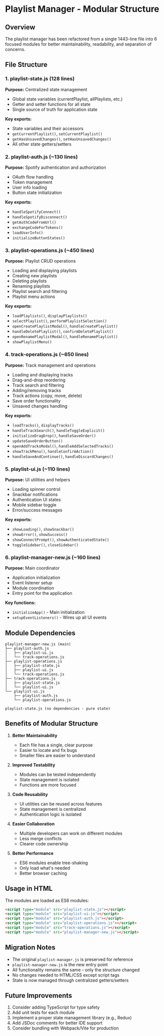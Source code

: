 # Playlist Manager - Modular Structure

## Overview
The playlist manager has been refactored from a single 1443-line file into 6 focused modules for better maintainability, readability, and separation of concerns.

## File Structure

### 1. **playlist-state.js** (128 lines)
**Purpose:** Centralized state management
- Global state variables (currentPlaylist, allPlaylists, etc.)
- Getter and setter functions for all state
- Single source of truth for application state

**Key exports:**
- State variables and their accessors
- `getCurrentPlaylist()`, `setCurrentPlaylist()`
- `getHasUnsavedChanges()`, `setHasUnsavedChanges()`
- All other state getters/setters

### 2. **playlist-auth.js** (~130 lines)
**Purpose:** Spotify authentication and authorization
- OAuth flow handling
- Token management
- User info loading
- Button state initialization

**Key exports:**
- `handleSpotifyConnect()`
- `handleSpotifyDisconnect()`
- `getAuthCodeFromUrl()`
- `exchangeCodeForTokens()`
- `loadUserInfo()`
- `initializeButtonStates()`

### 3. **playlist-operations.js** (~450 lines)
**Purpose:** Playlist CRUD operations
- Loading and displaying playlists
- Creating new playlists
- Deleting playlists
- Renaming playlists
- Playlist search and filtering
- Playlist menu actions

**Key exports:**
- `loadPlaylists()`, `displayPlaylists()`
- `selectPlaylist()`, `performPlaylistSelection()`
- `openCreatePlaylistModal()`, `handleCreatePlaylist()`
- `handleDeletePlaylist()`, `confirmDeletePlaylist()`
- `openRenamePlaylistModal()`, `handleRenamePlaylist()`
- `showPlaylistMenu()`

### 4. **track-operations.js** (~650 lines)
**Purpose:** Track management and operations
- Loading and displaying tracks
- Drag-and-drop reordering
- Track search and filtering
- Adding/removing tracks
- Track actions (copy, move, delete)
- Save order functionality
- Unsaved changes handling

**Key exports:**
- `loadTracks()`, `displayTracks()`
- `handleTrackSearch()`, `handleToggleExplicit()`
- `initializeDragDrop()`, `handleSaveOrder()`
- `updateSaveOrderButton()`
- `openAddTracksModal()`, `handleAddSelectedTracks()`
- `showTrackMenu()`, `handleConfirmAction()`
- `handleSaveAndContinue()`, `handleDiscardChanges()`

### 5. **playlist-ui.js** (~110 lines)
**Purpose:** UI utilities and helpers
- Loading spinner control
- Snackbar notifications
- Authentication UI states
- Mobile sidebar toggle
- Error/success messages

**Key exports:**
- `showLoading()`, `showSnackbar()`
- `showError()`, `showSuccess()`
- `showConnectPrompt()`, `showAuthenticatedState()`
- `toggleSidebar()`, `closeSidebar()`

### 6. **playlist-manager-new.js** (~160 lines)
**Purpose:** Main coordinator
- Application initialization
- Event listener setup
- Module coordination
- Entry point for the application

**Key functions:**
- `initializeApp()` - Main initialization
- `setupEventListeners()` - Wires up all UI events

## Module Dependencies

```
playlist-manager-new.js (main)
├── playlist-auth.js
│   ├── playlist-ui.js
│   └── track-operations.js
├── playlist-operations.js
│   ├── playlist-state.js
│   ├── playlist-ui.js
│   └── track-operations.js
├── track-operations.js
│   ├── playlist-state.js
│   └── playlist-ui.js
└── playlist-ui.js
    ├── playlist-auth.js
    └── playlist-operations.js

playlist-state.js (no dependencies - pure state)
```

## Benefits of Modular Structure

1. **Better Maintainability**
   - Each file has a single, clear purpose
   - Easier to locate and fix bugs
   - Smaller files are easier to understand

2. **Improved Testability**
   - Modules can be tested independently
   - State management is isolated
   - Functions are more focused

3. **Code Reusability**
   - UI utilities can be reused across features
   - State management is centralized
   - Authentication logic is isolated

4. **Easier Collaboration**
   - Multiple developers can work on different modules
   - Less merge conflicts
   - Clearer code ownership

5. **Better Performance**
   - ES6 modules enable tree-shaking
   - Only load what's needed
   - Better browser caching

## Usage in HTML

The modules are loaded as ES6 modules:

```html
<script type="module" src="playlist-state.js"></script>
<script type="module" src="playlist-ui.js"></script>
<script type="module" src="playlist-auth.js"></script>
<script type="module" src="playlist-operations.js"></script>
<script type="module" src="track-operations.js"></script>
<script type="module" src="playlist-manager-new.js"></script>
```

## Migration Notes

- The original `playlist-manager.js` is preserved for reference
- `playlist-manager-new.js` is the new entry point
- All functionality remains the same - only the structure changed
- No changes needed to HTML/CSS except script tags
- State is now managed through centralized getters/setters

## Future Improvements

1. Consider adding TypeScript for type safety
2. Add unit tests for each module
3. Implement a proper state management library (e.g., Redux)
4. Add JSDoc comments for better IDE support
5. Consider bundling with Webpack/Vite for production
